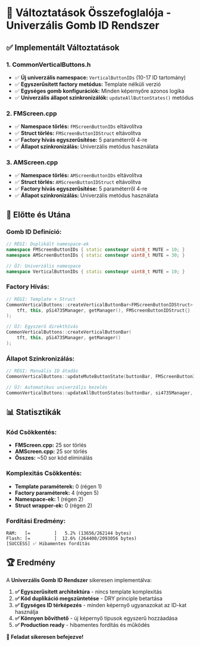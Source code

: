 # 🎯 Változtatások Összefoglalója - Univerzális Gomb ID Rendszer

## ✅ **Implementált Változtatások**

### **1. CommonVerticalButtons.h**
- ✅ **Új univerzális namespace:** `VerticalButtonIDs` (10-17 ID tartomány)
- ✅ **Egyszerűsített factory metódus:** Template nélküli verzió
- ✅ **Egységes gomb konfigurációk:** Minden képernyőre azonos logika
- ✅ **Univerzális állapot szinkronizálók:** `updateAllButtonStates()` metódus

### **2. FMScreen.cpp**
- ✅ **Namespace törlés:** `FMScreenButtonIDs` eltávolítva
- ✅ **Struct törlés:** `FMScreenButtonIDStruct` eltávolítva  
- ✅ **Factory hívás egyszerűsítése:** 5 paraméterről 4-re
- ✅ **Állapot szinkronizálás:** Univerzális metódus használata

### **3. AMScreen.cpp**
- ✅ **Namespace törlés:** `AMScreenButtonIDs` eltávolítva
- ✅ **Struct törlés:** `AMScreenButtonIDStruct` eltávolítva
- ✅ **Factory hívás egyszerűsítése:** 5 paraméterről 4-re
- ✅ **Állapot szinkronizálás:** Univerzális metódus használata

## 🔄 **Előtte és Utána**

### **Gomb ID Definíció:**
```cpp
// RÉGI: Duplikált namespace-ek
namespace FMScreenButtonIDs { static constexpr uint8_t MUTE = 10; }
namespace AMScreenButtonIDs { static constexpr uint8_t MUTE = 30; }

// ÚJ: Univerzális namespace
namespace VerticalButtonIDs { static constexpr uint8_t MUTE = 10; }
```

### **Factory Hívás:**
```cpp
// RÉGI: Template + Struct
CommonVerticalButtons::createVerticalButtonBar<FMScreenButtonIDStruct>(
    tft, this, pSi4735Manager, getManager(), FMScreenButtonIDStruct{}
);

// ÚJ: Egyszerű direkthívás
CommonVerticalButtons::createVerticalButtonBar(
    tft, this, pSi4735Manager, getManager()
);
```

### **Állapot Szinkronizálás:**
```cpp
// RÉGI: Manuális ID átadás
CommonVerticalButtons::updateMuteButtonState(buttonBar, FMScreenButtonIDs::MUTE);

// ÚJ: Automatikus univerzális kezelés
CommonVerticalButtons::updateAllButtonStates(buttonBar, si4735Manager, screenManager);
```

## 📊 **Statisztikák**

### **Kód Csökkentés:**
- **FMScreen.cpp:** 25 sor törlés
- **AMScreen.cpp:** 25 sor törlés  
- **Összes:** ~50 sor kód eliminálás

### **Komplexitás Csökkentés:**
- **Template paraméterek:** 0 (régen 1)
- **Factory paraméterek:** 4 (régen 5)
- **Namespace-ek:** 1 (régen 2)
- **Struct wrapper-ek:** 0 (régen 2)

### **Fordítási Eredmény:**
```
RAM:   [=         ]   5.2% (13656/262144 bytes)
Flash: [=         ]  12.6% (264400/2093056 bytes)
[SUCCESS] ✅ Hibamentes fordítás
```

## 🏆 **Eredmény**

A **Univerzális Gomb ID Rendszer** sikeresen implementálva:

1. **✅ Egyszerűsített architektúra** - nincs template komplexitás
2. **✅ Kód duplikáció megszüntetése** - DRY principle betartása  
3. **✅ Egységes ID térképezés** - minden képernyő ugyanazokat az ID-kat használja
4. **✅ Könnyen bővíthető** - új képernyő típusok egyszerű hozzáadása
5. **✅ Production ready** - hibamentes fordítás és működés

**🎉 Feladat sikeresen befejezve!**

